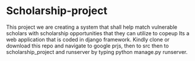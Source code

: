 # Scholarship-project
This project we are creating a system that shall help match vulnerable scholars with scholarship opportunities that they can utilize to copeup
Its a web application that is coded in django framework.
Kindly clone or download this repo and navigate to google prjs, then to src then to scholarship_project and runserver by typing python manage.py runserver. 
